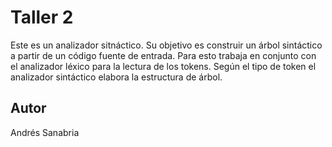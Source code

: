 # Taller 2
Este es un analizador sitnáctico. Su objetivo es construir un árbol sintáctico a partir de un código fuente de entrada. Para esto trabaja en conjunto con el analizador léxico para la lectura de los tokens. Según el tipo de token el analizador sintáctico elabora la estructura de árbol. 

## Autor
Andrés Sanabria